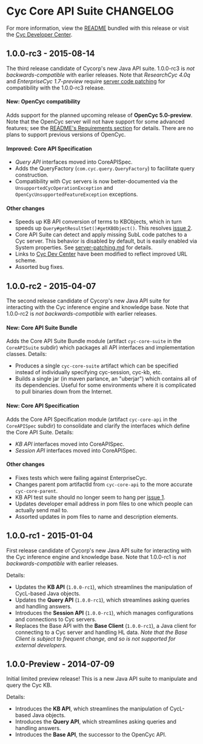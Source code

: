 Cyc Core API Suite CHANGELOG
============================

For more information, view the [README](README.md) bundled with this release or visit the
[Cyc Developer Center](http://dev.cyc.com/api/core/). 

1.0.0-rc3 - 2015-08-14
----------------------

The third release candidate of Cycorp's new Java API suite. 1.0.0-rc3 is _not backwards-compatible_
with earlier releases. Note that _ResearchCyc 4.0q_ and _EnterpriseCyc 1.7-preview_ require 
[server code patching](server-patching.md) for compatibility with the 1.0.0-rc3 release.

#### New: OpenCyc compatibility

Adds support for the planned upcoming release of **OpenCyc 5.0-preview**. Note that the OpenCyc 
server will not have support for some advanced features; see the 
[README's Requirements section](README.md#requirements) for details. There are no plans to support
previous versions of OpenCyc.

#### Improved: Core API Specification

* _Query API_ interfaces moved into CoreAPISpec.
* Adds the QueryFactory (`com.cyc.query.QueryFactory`) to facilitate query construction.
* Compatibility with Cyc servers is now better-documented via the `UnsupportedCycOperationException`
  and `OpenCycUnsupportedFeatureException` exceptions.

#### Other changes

* Speeds up KB API conversion of terms to KBObjects, which in turn speeds up
  `Query#getResultSet()#getKBObject()`. This resolves
  [issue 2](https://github.com/cycorp/CycCoreAPI/issues/2).
* Core API Suite can detect and apply missing SubL code patches to a Cyc server. This behavior is
  disabled by default, but is easily enabled via System properties. See
  [server-patching.md](server-patching.md) for details.
* Links to [Cyc Dev Center](http://dev.cyc.com/) have been modified to reflect improved URL scheme.
* Assorted bug fixes.


1.0.0-rc2 - 2015-04-07
----------------------

The second release candidate of Cycorp's new Java API suite for interacting with the Cyc inference
engine and knowledge base. Note that 1.0.0-rc2 is _not backwards-compatible_ with earlier releases.

#### New: Core API Suite Bundle

Adds the Core API Suite Bundle module (artifact `cyc-core-suite` in the `CoreAPISuite` subdir) which
packages all API interfaces and implementation classes. Details:

* Produces a single `cyc-core-suite` artifact which can be specified instead of individually
  specifying cyc-session, cyc-kb, etc.
* Builds a single jar (in maven parlance, an "uberjar") which contains all of its dependencies.
  Useful for some environments where it is complicated to pull binaries down from the Internet.

#### New: Core API Specification

Adds the Core API Specification module (artifact `cyc-core-api` in the `CoreAPISpec` subdir) to
consolidate and clarify the interfaces which define the Core API Suite. Details:

* _KB API_ interfaces moved into CoreAPISpec.
* _Session API_ interfaces moved into CoreAPISpec.

#### Other changes

* Fixes tests which were failing against EnterpriseCyc.
* Changes parent pom artifactId from `cyc-core-api` to the more accurate `cyc-core-parent`.
* KB API test suite should no longer seem to hang per
  [issue 1](https://github.com/cycorp/CycCoreAPI/issues/1).
* Updates developer email address in pom files to one which people can actually send mail to.
* Assorted updates in pom files to name and description elements.


1.0.0-rc1 - 2015-01-04
----------------------

First release candidate of Cycorp's new Java API suite for interacting with the Cyc inference engine
and knowledge base. Note that 1.0.0-rc1 is _not backwards-compatible_ with earlier releases.

Details:

* Updates the **KB API** (`1.0.0-rc1`), which streamlines the manipulation of CycL-based Java
  objects.
* Updates the **Query API** (`1.0.0-rc1`), which streamlines asking queries and handling answers.
* Introduces the **Session API** (`1.0.0-rc1`), which manages configurations and connections to
  Cyc servers.
* Replaces the Base API with the **Base Client** (`1.0.0-rc1`), a Java client for connecting to a
  Cyc server and handling HL data.
  _Note that the Base Client is subject to frequent change, and so is not supported for external
  developers._


1.0.0-Preview - 2014-07-09
--------------------------

Initial limited preview release! This is a new Java API suite to manipulate and query the Cyc KB.

Details:

* Introduces the **KB API**, which streamlines the manipulation of CycL-based Java objects.
* Introduces the **Query API**, which streamlines asking queries and handling answers.
* Introduces the **Base API**, the successor to the OpenCyc API.


